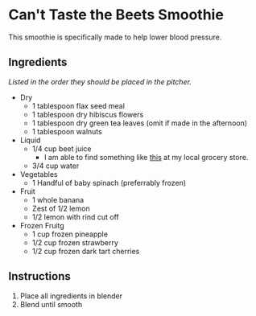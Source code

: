 # Can't Taste the Beets Smoothie
This smoothie is specifically made to help lower blood pressure.

## Ingredients
_Listed in the order they should be placed in the pitcher._

- Dry
  - 1 tablespoon flax seed meal
  - 1 tablespoon dry hibiscus flowers
  - 1 tablespoon dry green tea leaves (omit if made in the afternoon)
  - 1 tablespoon walnuts
- Liquid
  - 1/4 cup beet juice
    - I am able to find something like [this](https://www.amazon.com/Lakewood-Juice-Beet-Pure-Organic/dp/B00W8B6G84/) at my local grocery store.
  - 3/4 cup water
- Vegetables
  - 1 Handful of baby spinach (preferrably frozen)
- Fruit
  - 1 whole banana
  - Zest of 1/2 lemon
  - 1/2 lemon with rind cut off
- Frozen Fruitg
  - 1 cup frozen pineapple
  - 1/2 cup frozen strawberry
  - 1/2 cup frozen dark tart cherries

## Instructions
1. Place all ingredients in blender
2. Blend until smooth